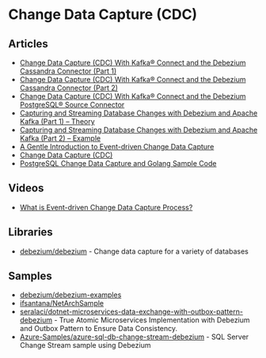 # Change Data Capture (CDC)

## Articles
- [Change Data Capture (CDC) With Kafka® Connect and the Debezium Cassandra Connector (Part 1)](https://www.instaclustr.com/blog/change-data-capture-cdc-with-kafka-and-debezium/)
- [Change Data Capture (CDC) With Kafka® Connect and the Debezium Cassandra Connector (Part 2)](https://www.instaclustr.com/blog/change-data-capture-cdc-with-kafka-connect-and-the-debezium-cassandra-connector-part-2/)
- [Change Data Capture (CDC) With Kafka® Connect and the Debezium PostgreSQL® Source Connector](https://www.instaclustr.com/blog/change-data-capture-cdc-with-kafka-connect-and-the-debezium-postgresql-source-connector/)
- [Capturing and Streaming Database Changes with Debezium and Apache Kafka (Part 1) – Theory](https://blogs.zeiss.com/digital-innovation/en/database-changes-part-1/)
- [Capturing and Streaming Database Changes with Debezium and Apache Kafka (Part 2) – Example](https://blogs.zeiss.com/digital-innovation/en/database-changes-part-2/)
- [A Gentle Introduction to Event-driven Change Data Capture](https://medium.com/event-driven-utopia/a-gentle-introduction-to-event-driven-change-data-capture-683297625f9b)
- [Change Data Capture (CDC)](https://luminousmen.com/post/change-data-capture/)
- [PostgreSQL Change Data Capture and Golang Sample Code](https://hackernoon.com/postgresql-change-data-capture-and-golang-sample-code)
## Videos
- [What is Event-driven Change Data Capture Process?](https://www.youtube.com/watch?v=-irkDCmHhKk)

## Libraries
- [debezium/debezium](https://github.com/debezium/debezium) - Change data capture for a variety of databases

## Samples
- [debezium/debezium-examples](https://github.com/debezium/debezium-examples)
- [ifsantana/NetArchSample](https://github.com/ifsantana/NetArchSample)
- [seralaci/dotnet-microservices-data-exchange-with-outbox-pattern-debezium](https://github.com/seralaci/dotnet-microservices-data-exchange-with-outbox-pattern-debezium) - True Atomic Microservices Implementation with Debezium and Outbox Pattern to Ensure Data Consistency.
- [Azure-Samples/azure-sql-db-change-stream-debezium](https://github.com/Azure-Samples/azure-sql-db-change-stream-debezium) - SQL Server Change Stream sample using Debezium